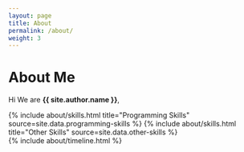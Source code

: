 ```yaml
---
layout: page
title: About
permalink: /about/
weight: 3
---
```


# **About Me**

Hi We are **{{ site.author.name }}**,<br>


<div class="row">
{% include about/skills.html title="Programming Skills" source=site.data.programming-skills %}
{% include about/skills.html title="Other Skills" source=site.data.other-skills %}
</div>

<div class="row">
{% include about/timeline.html %}
</div>
